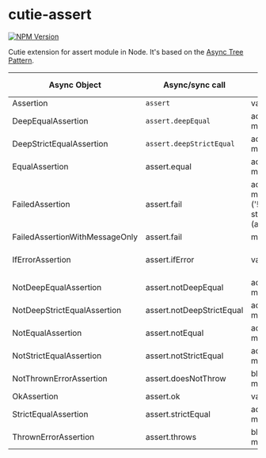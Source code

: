 # cutie-assert

[![NPM Version][npm-image]][npm-url]

Cutie extension for assert module in Node. It's based on the [Async Tree Pattern](https://github.com/Guseyn/async-tree-patern/blob/master/Async_Tree_Patern.pdf).


| Async Object  | Async/sync call | Parameters | Representation result |
| ------------- | ----------------| ---------- | --------------------- |
| Assertion     | `assert` | value, message | value |
| DeepEqualAssertion | `assert.deepEqual` | actual, expected, message | actual |
| DeepStrictEqualAssertion | `assert.deepStrictEqual` | actual, expected, message | actual |
| EqualAssertion | assert.equal | actual, expected, message | actual |
| FailedAssertion | assert.fail | actual, expected, message, operator ('!='), stackStartFunction (assert.fail) | thrown error |
| FailedAssertionWithMessageOnly | assert.fail | message | thrown error |
| IfErrorAssertion | assert.ifError | value | thrown error or value(if it's false) |
| NotDeepEqualAssertion | assert.notDeepEqual | actual, expected, message | actual |
| NotDeepStrictEqualAssertion| assert.notDeepStrictEqual | actual, expected, message | actual |
| NotEqualAssertion| assert.notEqual| actual, expected, message | actual |
| NotStrictEqualAssertion | assert.notStrictEqual | actual, expected, message | actual |
| NotThrownErrorAssertion | assert.doesNotThrow | block, error, message | block |
| OkAssertion | assert.ok | value, message  | value |
| StrictEqualAssertion | assert.strictEqual | actual, expected, message | actual |
| ThrownErrorAssertion | assert.throws | block, error, message | block |

[npm-image]: https://img.shields.io/npm/v/@guseyn/cutie-assert.svg
[npm-url]: https://npmjs.org/package/@guseyn/cutie-assert
